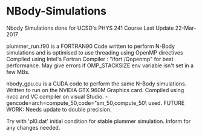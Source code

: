 # NBody-Simulations
Nbody Simulations done for UCSD's PHYS 241 Course
Last Update 22-Mar-2017

plummer_run.f90 is a FORTRAN90 Code written to perform N-Body simulations and is optimised to use threading using OpenMP directives
Compiled using Intel's Fortran Compiler : "ifort /Qopenmp" for best performance. 
May give errors if OMP_STACKSIZE env variable isn't set in a few MBs.

nbody_gpu.cu is a CUDA code to perform the same N-Body simulations. Written to run on the NVIDIA GTX 960M Graphics card. Compiled using nvcc and VC compiler on visual Studio. -gencode=arch=compute_50,code=\"sm_50,compute_50\ used.
FUTURE WORK: Needs update to double precision.

Try with 'pl0.dat' initial condition for stable plummer simulation.
Inform for any changes needed.
